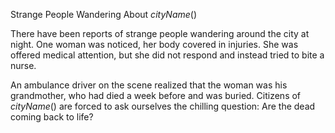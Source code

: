 Strange People Wandering About $cityName()$

There have been reports of strange people wandering around the city at night. One woman was noticed, her body covered in injuries. She was offered medical attention, but she did not respond and instead tried to bite a nurse.

An ambulance driver on the scene realized that the woman was his grandmother, who had died a week before and was buried. Citizens of $cityName()$ are forced to ask ourselves the chilling question: Are the dead coming back to life?

